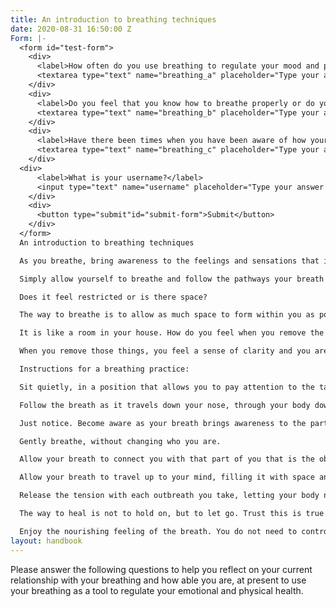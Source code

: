 ```yaml
---
title: An introduction to breathing techniques
date: 2020-08-31 16:50:00 Z
Form: |-
  <form id="test-form">
    <div>
      <label>How often do you use breathing to regulate your mood and physical tension?</label>
      <textarea type="text" name="breathing_a" placeholder="Type your answer here"/></textarea>
    </div>
    <div>
      <label>Do you feel that you know how to breathe properly or do you feel that you cannot control your breathing?</label>
      <textarea type="text" name="breathing_b" placeholder="Type your answer here"/></textarea>
    </div>
    <div>
      <label>Have there been times when you have been aware of how your breathing can be used to bring yourself back to a state of relaxation and balance?</label>
      <textarea type="text" name="breathing_c" placeholder="Type your answer here"/></textarea>
    </div>
  <div>
      <label>What is your username?</label>
      <input type="text" name="username" placeholder="Type your answer here"/></input>
    </div>
    <div>
      <button type="submit"id="submit-form">Submit</button>
    </div>
  </form>
  An introduction to breathing techniques

  As you breathe, bring awareness to the feelings and sensations that it brings to your body. The sensations may be uncomfortable and you may feel resistance.

  Simply allow yourself to breathe and follow the pathways your breath wants to flow.

  Does it feel restricted or is there space?

  The way to breathe is to allow as much space to form within you as possible, for the more space within you, the more stillness and peace you will feel.

  It is like a room in your house. How do you feel when you remove the clutter and those things that take up space but do not bring you joy or pleasure?

  When you remove those things, you feel a sense of clarity and you are able to use the room for the purpose you intend. Again, much of this refers to distraction and clearing space for those things that cause distraction, to be noticed, not judged or condemned, but removed so that you can experience a feeling within you, that allows you to enjoy the space and feel connected to who you are.

  Instructions for a breathing practice:

  Sit quietly, in a position that allows you to pay attention to the task. Eliminate distractions and anything that may steal away your attention, so that you can focus on your breath.

  Follow the breath as it travels down your nose, through your body down into your belly. Stay with the breath as it moves all the way down, deep into your belly and fills it with space. Experience the space that it creates and notice the obstacles that come in the way as your breath travels down through your body. Are there pains? Is there any discomfort? Are there feelings that arise that catch your mind as you follow the breath?

  Just notice. Become aware as your breath brings awareness to the parts of you that need attention. Your breath will help to guide your inner awareness to those parts of you that need compassion and need to be soothed.

  Gently breathe, without changing who you are.

  Allow your breath to connect you with that part of you that is the observer of your experience, not the mind, but the conscious observer of who you are in the moment.

  Allow your breath to travel up to your mind, filling it with space and light and allowing the nature of the mind to calm itself and release the need to control.

  Release the tension with each outbreath you take, letting your body naturally let go of any tensions or feelings that it is holding. Sink into the experience of being just as you are. Sit with the experience of breathing space into your internal world. Gently trusting that there is nothing you need to do but keep your attention on your breathing , allowing it to fill you with space. This space is stillness and it will remind you of how peace is the ability for you to hold space within yourself.

  The way to heal is not to hold on, but to let go. Trust this is true and allow your body to become calm and soft. Allow the tensions and the things you are holding to gently fade away with the knowing that you are perfect just as you are, there is no need to change, just to let go of anything you have been holding.

  Enjoy the nourishing feeling of the breath. You do not need to control it, just allow it to flow to all those parts of you that need more space. Allow it to flow and allow yourself to be. Gently return yourself to the space you inhabit and bring that gentle pace back to how you live your day. The breath is always available, always free to help you return to a space of still and calm within yourself.
layout: handbook
---
```


Please answer the following questions to help you reflect on your current relationship with your breathing and how able you are, at present to use your breathing as a tool to regulate your emotional and physical health.